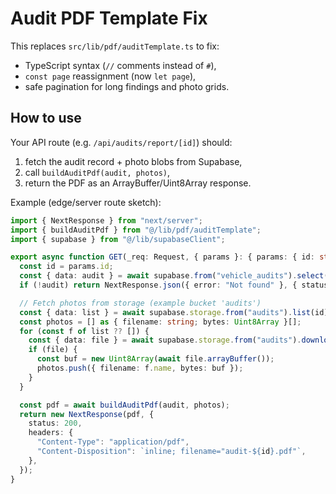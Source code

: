 # Audit PDF Template Fix

This replaces `src/lib/pdf/auditTemplate.ts` to fix:
- TypeScript syntax (`//` comments instead of `#`),
- `const page` reassignment (now `let page`),
- safe pagination for long findings and photo grids.

## How to use

Your API route (e.g. `/api/audits/report/[id]`) should:
1) fetch the audit record + photo blobs from Supabase,
2) call `buildAuditPdf(audit, photos)`,
3) return the PDF as an ArrayBuffer/Uint8Array response.

Example (edge/server route sketch):

```ts
import { NextResponse } from "next/server";
import { buildAuditPdf } from "@/lib/pdf/auditTemplate";
import { supabase } from "@/lib/supabaseClient";

export async function GET(_req: Request, { params }: { params: { id: string } }) {
  const id = params.id;
  const { data: audit } = await supabase.from("vehicle_audits").select("*").eq("id", id).single();
  if (!audit) return NextResponse.json({ error: "Not found" }, { status: 404 });

  // Fetch photos from storage (example bucket 'audits')
  const { data: list } = await supabase.storage.from("audits").list(id);
  const photos = [] as { filename: string; bytes: Uint8Array }[];
  for (const f of list ?? []) {
    const { data: file } = await supabase.storage.from("audits").download(`${id}/${f.name}`);
    if (file) {
      const buf = new Uint8Array(await file.arrayBuffer());
      photos.push({ filename: f.name, bytes: buf });
    }
  }

  const pdf = await buildAuditPdf(audit, photos);
  return new NextResponse(pdf, {
    status: 200,
    headers: {
      "Content-Type": "application/pdf",
      "Content-Disposition": `inline; filename="audit-${id}.pdf"`,
    },
  });
}
```

